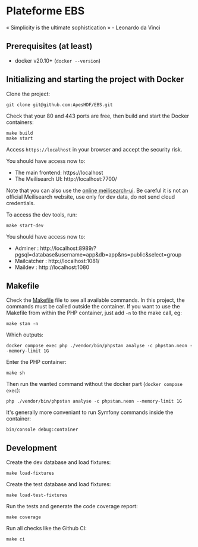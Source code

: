 # Plateforme EBS

« Simplicity is the ultimate sophistication » - Leonardo da Vinci

## Prerequisites (at least)

* docker v20.10+ (`docker --version`)

## Initializing and starting the project with Docker

Clone the project:

    git clone git@github.com:ApesHDF/EBS.git

Check that your 80 and 443 ports are free, then build and start the Docker containers:

    make build
    make start

Access `https://localhost` in your browser and accept the security risk.

You should have access now to:

* The main frontend: https://localhost
* The Meilisearch UI: http://localhost:7700/

Note that you can also use the [online meilisearch-ui](https://meilisearch-ui.riccox.com).
Be careful it is not an official Meilisearch website, use only for dev data, do not
send cloud credentials.

To access the dev tools, run:

    make start-dev

You should have access now to:

* Adminer : http://localhost:8989/?pgsql=database&username=app&db=app&ns=public&select=group
* Mailcatcher : http://localhost:1081/
* Maildev : http://localhost:1080

## Makefile

Check the [Makefile](Makefile) file to see all available commands.
In this project, the commands must be called outside the container.
If you want to use the Makefile from within the PHP container, just add `-n`
to the make call, eg:

    make stan -n

Which outputs:

    docker compose exec php ./vendor/bin/phpstan analyse -c phpstan.neon --memory-limit 1G    

Enter the PHP container:

    make sh

Then run the wanted command without the docker part (`docker compose exec`):

    php ./vendor/bin/phpstan analyse -c phpstan.neon --memory-limit 1G

It's generally more conveniant to run Symfony commands inside the container:

    bin/console debug:container

## Development

Create the dev database and load fixtures:

    make load-fixtures

Create the test database and load fixtures:

    make load-test-fixtures

Run the tests and generate the code coverage report:

    make coverage

Run all checks like the Github CI:

    make ci
